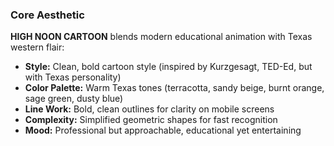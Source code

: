 ### Core Aesthetic

**HIGH NOON CARTOON** blends modern educational animation with Texas western flair:

- **Style:** Clean, bold cartoon style (inspired by Kurzgesagt, TED-Ed, but with Texas personality)
- **Color Palette:** Warm Texas tones (terracotta, sandy beige, burnt orange, sage green, dusty blue)
- **Line Work:** Bold, clean outlines for clarity on mobile screens
- **Complexity:** Simplified geometric shapes for fast recognition
- **Mood:** Professional but approachable, educational yet entertaining
